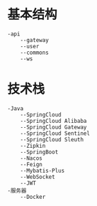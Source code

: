 # 基本结构
    -api
        --gateway
        --user
        --commons
        --ws
# 技术栈
    -Java
        --SpringCloud
        --SpringCloud Alibaba
        --SpringCloud Gateway
        --SpringCloud Sentinel
        --SpringCloud Sleuth 
        --Zipkin
        --SpringBoot
        --Nacos
        --Feign
        --Mybatis-Plus
        --WebSocket
        --JWT
    -服务器
        --Docker
       
